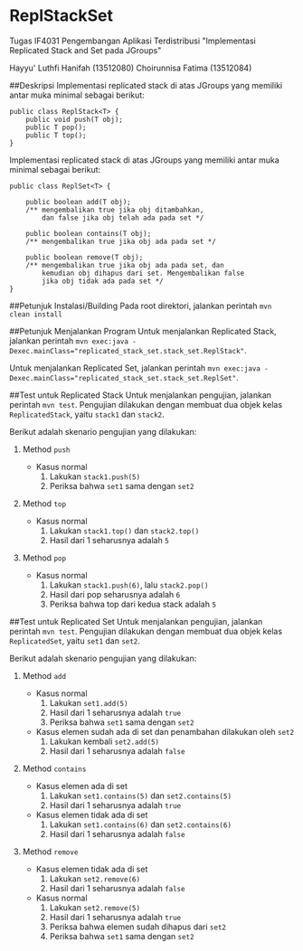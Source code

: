 # ReplStackSet

Tugas IF4031 Pengembangan Aplikasi Terdistribusi
"Implementasi Replicated Stack and Set pada JGroups"

Hayyu' Luthfi Hanifah (13512080)
Choirunnisa Fatima (13512084)

##Deskripsi
Implementasi replicated stack di atas JGroups yang memiliki antar muka minimal sebagai berikut:
```
public class ReplStack<T> {
	public void push(T obj);
	public T pop();
	public T top();
}
```

Implementasi replicated stack di atas JGroups yang memiliki antar muka minimal sebagai berikut:
```
public class ReplSet<T> {

	public boolean add(T obj);
	/** mengembalikan true jika obj ditambahkan,
		dan false jika obj telah ada pada set */
	
	public boolean contains(T obj);
	/** mengembalikan true jika obj ada pada set */
	
	public boolean remove(T obj);
	/** mengembalikan true jika obj ada pada set, dan
		kemudian obj dihapus dari set. Mengembalikan false
		jika obj tidak ada pada set */
}
```

##Petunjuk Instalasi/Building
Pada root direktori, jalankan perintah `mvn clean install` 

##Petunjuk Menjalankan Program
Untuk menjalankan Replicated Stack, jalankan perintah `mvn exec:java -Dexec.mainClass="replicated_stack_set.stack_set.ReplStack"`.

Untuk menjalankan Replicated Set, jalankan perintah `mvn exec:java -Dexec.mainClass="replicated_stack_set.stack_set.ReplSet"`.

##Test untuk Replicated Stack
Untuk menjalankan pengujian, jalankan perintah `mvn test`.
Pengujian dilakukan dengan membuat dua objek kelas `ReplicatedStack`, yaitu `stack1` dan `stack2`.
 
Berikut adalah skenario pengujian yang dilakukan:

1. Method `push`
	- Kasus normal
		1. Lakukan `stack1.push(5)`
		2. Periksa bahwa `set1` sama dengan `set2`

2. Method `top`
	- Kasus normal
		1. Lakukan `stack1.top()` dan `stack2.top()`
		2. Hasil dari 1 seharusnya adalah `5`

3. Method `pop`
	- Kasus normal
		1. Lakukan `stack1.push(6)`, lalu `stack2.pop()`
		2. Hasil dari pop seharusnya adalah `6`
		3. Periksa bahwa top dari kedua stack adalah `5`

##Test untuk Replicated Set
Untuk menjalankan pengujian, jalankan perintah `mvn test`.
Pengujian dilakukan dengan membuat dua objek kelas `ReplicatedSet`, yaitu `set1` dan `set2`.
 
Berikut adalah skenario pengujian yang dilakukan:

1. Method `add`
	- Kasus normal
		1. Lakukan `set1.add(5)`
		2. Hasil dari 1 seharusnya adalah `true`
		3. Periksa bahwa `set1` sama dengan `set2`
	- Kasus elemen sudah ada di set dan penambahan dilakukan oleh `set2`
		1. Lakukan kembali `set2.add(5)`
		2. Hasil dari 1 seharusnya adalah `false`

2. Method `contains`
	- Kasus elemen ada di set
		1. Lakukan `set1.contains(5)` dan `set2.contains(5)`
		2. Hasil dari 1 seharusnya adalah `true`
	- Kasus elemen tidak ada di set
		1. Lakukan `set1.contains(6)` dan `set2.contains(6)`
		2. Hasil dari 1 seharusnya adalah `false`

3. Method `remove`
	- Kasus elemen tidak ada di set
		1. Lakukan `set2.remove(6)`
		2. Hasil dari 1 seharusnya adalah `false`
	- Kasus normal
		1. Lakukan `set2.remove(5)`
		2. Hasil dari 1 seharusnya adalah `true`
		3. Periksa bahwa elemen sudah dihapus dari `set2` 
		4. Periksa bahwa `set1` sama dengan `set2`
